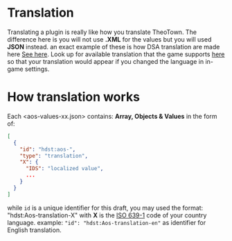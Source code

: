 # Translation
Translating a plugin is really like how you translate TheoTown. The difference here is you will not use **.XML** for the values but you will used **JSON** instead. an exact example of these is how DSA translation are made here <a href="https://github.com/TheoTown-Team/translations/tree/master/dsa">See here</a>. Look up for available translation that the game supports <a href="https://github.com/TheoTown-Team/translations">here</a> so that your translation would appear if you changed the language in in-game settings.
 
# How translation works
Each <aos-values-xx.json> contains: **Array, Objects & Values** in the form of:
```json
[
  {
    "id": "hdst:aos-",
    "type": "translation",
    "X": {
      "IDS": "localized value",
      ...
    }
  }
]
```
while ```id``` is a unique identifier for this draft, you may used the format: "hdst:Aos-translation-X" with **X** is the <a href="">ISO 639-1<a> code of your country language. example: ```"id": "hdst:Aos-translation-en"``` as identifier for English translation.
